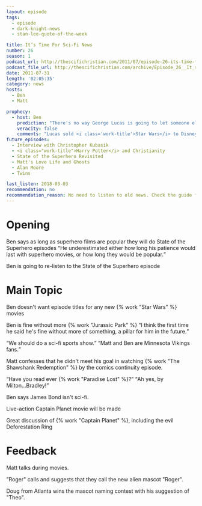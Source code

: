 ```yaml
---
layout: episode
tags:
  - episode
  - dark-knight-news 
  - stan-lee-quote-of-the-week

title: It’s Time For Sci-Fi News
number: 26
season: 1
podcast_url: http://thescifichristian.com/2011/07/episode-26-its-time-for-sci-fi-news/
podcast_file_url: http://thescifichristian.com/archive/Episode_26__It_s_Time_For_Sci-Fi_New.mp3
date: 2011-07-31
length: '02:05:35'
category: news
hosts:
  - Ben
  - Matt

prophecy:
  - host: Ben
    prediction: "There's no way George Lucas is going to let someone else direct a <i class='work-title'>Star Wars</i> movie."
    veracity: false
    comments: "Lucas sold <i class='work-title'>Star Wars</i> to Disney a little over a year later."
future_episodes: 
  - Interview with Christopher Kubasik
  - <i class="work-title">Harry Potter</i> and Christianity
  - State of the Superhero Revisited
  - Matt's Love Life and Ghosts
  - Alan Moore
  - Twins 

last_listen: 2018-03-03
recommendation: no
recommendation_reason: No need to listen to old news. Check the guide for what's interesting in hindsight.
---
```

# Opening
Ben says as long as superhero films are popular they will do State of the Superhero episodes <q class="archivist inline">He underestimated either how long his patience would last with superhero movies, or how long they would be popular.</q>

Ben is going to re-listen to the State of the Superhero episode



# Main Topic

Ben doesn't want episode titles for any new {% work "Star Wars" %} movies

Ben is fine without more {% work "Jurassic Park" %} <q class="archivist inline">I think the first time he said he's fine without more of something, a pillar for him in the future.</q>

<div class="quote">
  <q class="matt">We should do a sci-fi sports show.</q>
  <q class="archivist">Matt and Ben are Minnesota Vikings fans.</q>
</div>

Matt confesses that he didn't meet his goal in watching {% work "The Shawshank Redemption" %} by the comics continuity episode.

<div class="quote">
  <q class="ben">Have you read ever {% work "Paradise Lost" %}?</q>
  <q class="matt">Ah yes, by Milton...Bradley!</q>
</div>

Ben says James Bond isn't sci-fi.

Live-action Captain Planet movie will be made

Great discussion of {% work "Captain Planet" %}, including the evil Deforestation Ring



# Feedback
Matt talks during movies.

"Roger" calls and suggests that they call the new alien mascot "Roger".

Doug from Atlanta wins the mascot naming contest with his suggestion of "Theo".